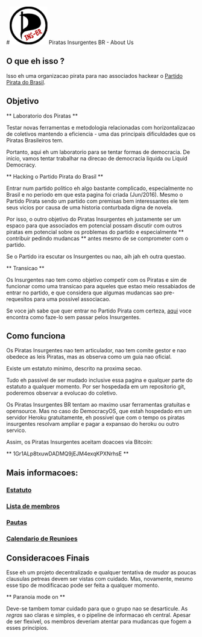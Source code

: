 #<img src="220px-Piratpartiet.ins-br.svg" alt="Logo" style="width: 100px;"/> Piratas Insurgentes BR - About Us

## O que eh isso ?

Isso eh uma organizacao pirata para nao associados hackear o [Partido Pirata do Brasil](http://partidopirata.org).

## Objetivo 

** Laboratorio dos Piratas **

Testar novas ferramentas e metodologia relacionadas com horizontalizacao de coletivos mantendo a eficiencia - uma das principais dificuldades que os Piratas Brasileiros tem.

Portanto, aqui eh um laboratorio para se tentar formas de democracia. De inicio, vamos tentar trabalhar na direcao de democracia liquida ou Liquid Democracy.

** Hacking o Partido Pirata do Brasil **

Entrar num partido politico eh algo bastante complicado, especialmente no Brasil e no periodo em que esta pagina foi criada (Jun/2016). Mesmo o Partido Pirata sendo um partido com premisas bem interessantes ele tem seus vicios por causa de uma historia conturbada digna de novela.

Por isso, o outro objetivo do Piratas Insurgentes eh justamente ser um espaco para que associados em potencial possam discutir com outros piratas em potencial sobre os problemas do partido e especialmente ** contribuir pedindo mudancas ** antes mesmo de se comprometer com o partido. 

Se o Partido ira escutar os Insurgentes ou nao, aih jah eh outra questao.

** Transicao **

Os Insurgentes nao tem como objetivo competir com os Piratas e sim de funcionar como uma transicao para aqueles que estao meio ressabiados de entrar no partido, e que considera que algumas mudancas sao pre-requesitos para uma possivel associacao.

Se voce jah sabe que quer entrar no Partido Pirata com certeza, [aqui](http://partidopirata.org/associe-se/) voce encontra como faze-lo sem passar pelos Insurgentes.

## Como funciona

Os Piratas Insurgentes nao tem articulador, nao tem comite gestor e nao obedece as leis Piratas, mas as observa como um guia nao oficial.

Existe um estatuto minimo, descrito na proxima secao.

Tudo eh passivel de ser mudado inclusive essa pagina e qualquer parte do estatuto a qualquer momento. Por ser hospedada em um repositorio git, poderemos observar a evolucao do coletivo.

Os Piratas Insurgentes BR tentam ao maximo usar ferramentas gratuitas e opensource. Mas no caso do DemocracyOS, que estah hospedado em um servidor Heroku gratuitamente, eh possivel que com o tempo os piratas insurgentes resolvam ampliar e pagar a expansao do heroku ou outro servico.

Assim, os Piratas Insurgentes aceitam doacoes via Bitcoin:

** 1Gr1ALp8txuwDADMQ9jEJM4exqKPXNrhsE **

## Mais informacoes:

### [Estatuto](estatuto/)
### [Lista de membros](membros/)
### [Pautas](pautas/)
### [Calendario de Reunioes](calendario/)

## Consideracoes Finais

Esse eh um projeto decentralizado e qualquer tentativa de *mudar* as poucas clausulas petreas devem ser vistas com cuidado. Mas, novamente, mesmo esse tipo de modificacao pode ser feita a qualquer momento.

** Paranoia mode on **

Deve-se tambem tomar cuidado para que o grupo nao se desarticule. As *regras* sao claras e simples, e o pipeline de informacao eh central. Apesar de ser flexivel, os membros deveriam atentar para mudancas que fogem a esses principios.